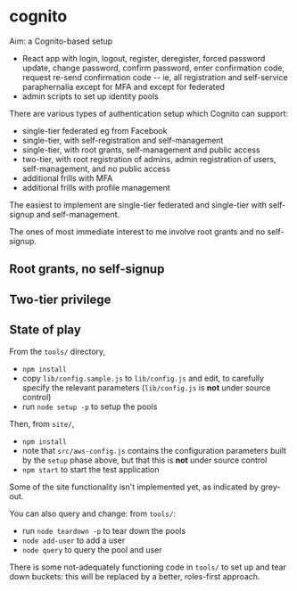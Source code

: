 # cognito

Aim: a Cognito-based setup

* React app with login, logout, register, deregister, forced password update, change password, confirm password,
  enter confirmation code, request re-send confirmation code -- ie, all registration and self-service paraphernalia
  except for MFA and except for federated
* admin scripts to set up identity pools

There are various types of authentication setup which Cognito can support:

* single-tier federated eg from Facebook
* single-tier, with self-registration and self-management
* single-tier, with root grants, self-management and public access
* two-tier, with root registration of admins, admin registration of users, self-management, and no public access
* additional frills with MFA
* additional frills with profile management

The easiest to implement are single-tier federated and single-tier with self-signup and self-management.

The ones of most immediate interest to me involve root grants and no self-signup.

## Root grants, no self-signup

## Two-tier privilege

## State of play

From the `tools/` directory,

* `npm install`
* copy `lib/config.sample.js` to `lib/config.js` and edit, to carefully specify the relevant parameters
  (`lib/config.js` is **not** under source control)
* run `node setup -p` to setup the pools

Then, from `site/`,

* `npm install`
* note that `src/aws-config.js` contains the configuration parameters built by the `setup` phase above,
  but that this is **not** under source control
* `npm start` to start the test application

Some of the site functionality isn't implemented yet, as indicated by grey-out.

You can also query and change: from `tools/`:

* run `node teardown -p` to tear down the pools
* `node add-user` to add a user
* `node query` to query the pool and user

There is some not-adequately functioning code in `tools/` to set up and tear down buckets:
this will be replaced by a better, roles-first approach.
